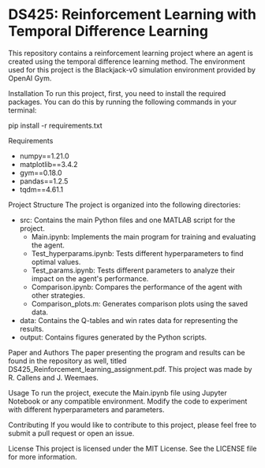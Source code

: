 # DS425: Reinforcement Learning with Temporal Difference Learning

This repository contains a reinforcement learning project where an agent is created using the temporal difference learning method. The environment used for this project is the Blackjack-v0 simulation environment provided by OpenAI Gym.

Installation
To run this project, first, you need to install the required packages. You can do this by running the following commands in your terminal:

pip install -r requirements.txt

Requirements
- numpy==1.21.0
- matplotlib==3.4.2
- gym==0.18.0
- pandas==1.2.5
- tqdm==4.61.1

Project Structure
The project is organized into the following directories:

- src: Contains the main Python files and one MATLAB script for the project.
  - Main.ipynb: Implements the main program for training and evaluating the agent.
  - Test_hyperparams.ipynb: Tests different hyperparameters to find optimal values.
  - Test_params.ipynb: Tests different parameters to analyze their impact on the agent's performance.
  - Comparison.ipynb: Compares the performance of the agent with other strategies.
  - Comparison_plots.m: Generates comparison plots using the saved data.
- data: Contains the Q-tables and win rates data for representing the results.
- output: Contains figures generated by the Python scripts.



Paper and Authors
The paper presenting the program and results can be found in the repository as well, titled DS425_Reinforcement_learning_assignment.pdf. This project was made by R. Callens and J. Weemaes.

Usage
To run the project, execute the Main.ipynb file using Jupyter Notebook or any compatible environment. Modify the code to experiment with different hyperparameters and parameters.

Contributing
If you would like to contribute to this project, please feel free to submit a pull request or open an issue.

License
This project is licensed under the MIT License. See the LICENSE file for more information.
